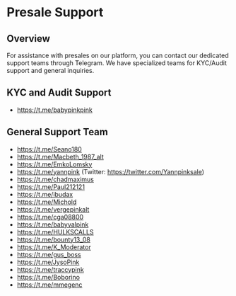 # Presale Support

## Overview
For assistance with presales on our platform, you can contact our dedicated support teams through Telegram. We have specialized teams for KYC/Audit support and general inquiries.

## KYC and Audit Support
- https://t.me/babypinkpink

## General Support Team
- https://t.me/Seano180
- https://t.me/Macbeth_1987_alt
- https://t.me/EmkoLomsky
- https://t.me/yannpink (Twitter: https://twitter.com/Yannpinksale)
- https://t.me/chadmaximus
- https://t.me/Paul212121
- https://t.me/ibudax
- https://t.me/Michold
- https://t.me/vergepinkalt
- https://t.me/cga08800
- https://t.me/babyvalpink
- https://t.me/HULKSCALLS
- https://t.me/bounty13_08
- https://t.me/K_Moderator
- https://t.me/gus_boss
- https://t.me/JysoPink
- https://t.me/traccypink
- https://t.me/Boborino
- https://t.me/mmegenc